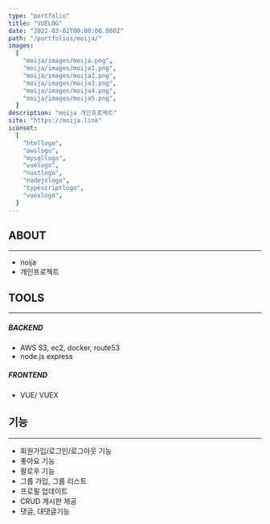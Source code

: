 ```yaml
---
type: "portfolio"
title: "VUELOG"
date: "2022-03-02T00:00:00.000Z"
path: "/portfolios/moija/"
images:
  [
    "moija/images/moija.png",
    "moija/images/moija1.png",
    "moija/images/moija2.png",
    "moija/images/moija3.png",
    "moija/images/moija4.png",
    "moija/images/moija5.png",
  ]
description: "moija 개인프로젝트"
site: "https://moija.link"
iconset:
  [
    "htmllogo",
    "awslogo",
    "mysqllogo",
    "vuelogo",
    "nuxtlogo",
    "nodejslogo",
    "typescriptlogo",
    "vuexlogo",
  ]
---
```


## ABOUT

---

- noija
- 개인프로젝트

## TOOLS

---

##### BACKEND

- AWS S3, ec2, docker, route53
- node.js express

##### FRONTEND

- VUE/ VUEX

## 기능

---

- 회원가입/로그인/로그아웃 기능
- 좋아요 기능
- 팔로우 기능
- 그룹 가입, 그룹 리스트
- 프로필 업데이트
- CRUD 게시판 제공
- 댓글, 대댓글기능

  
